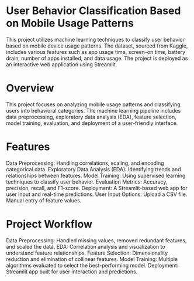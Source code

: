 # User Behavior Classification Based on Mobile Usage Patterns
This project utilizes machine learning techniques to classify user behavior based on mobile device usage patterns. The dataset, sourced from Kaggle, includes various features such as app usage time, screen-on time, battery drain, number of apps installed, and data usage. The project is deployed as an interactive web application using Streamlit.

# Overview
This project focuses on analyzing mobile usage patterns and classifying users into behavioral categories. The machine learning pipeline includes data preprocessing, exploratory data analysis (EDA), feature selection, model training, evaluation, and deployment of a user-friendly interface.

# Features
Data Preprocessing: Handling correlations, scaling, and encoding categorical data.
Exploratory Data Analysis (EDA): Identifying trends and relationships between features.
Model Training: Using supervised learning techniques to classify user behavior.
Evaluation Metrics: Accuracy, precision, recall, and F1-score.
Deployment: A Streamlit-based web app for user input and real-time predictions.
User Input Options:
Upload a CSV file.
Manual entry of feature values.

# Project Workflow
Data Preprocessing: Handled missing values, removed redundant features, and scaled the data.
EDA: Correlation analysis and visualization to understand feature relationships.
Feature Selection: Dimensionality reduction and elimination of collinear features.
Model Training: Multiple algorithms evaluated to select the best-performing model.
Deployment: Streamlit app built for user interaction and predictions.
